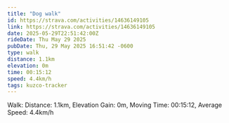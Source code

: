 ```yaml
---
title: "Dog walk"
id: https://strava.com/activities/14636149105
link: https://strava.com/activities/14636149105
date: 2025-05-29T22:51:42:00Z
rideDate: Thu May 29 2025
pubDate: Thu, 29 May 2025 16:51:42 -0600
type: walk
distance: 1.1km
elevation: 0m
time: 00:15:12
speed: 4.4km/h
tags: kuzco-tracker
---
```

Walk: Distance: 1.1km, Elevation Gain: 0m, Moving Time: 00:15:12, Average Speed: 4.4km/h